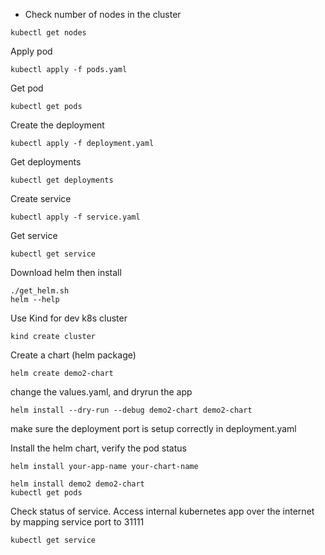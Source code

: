 * Check number of nodes in the cluster
```
kubectl get nodes
```

Apply pod
```
kubectl apply -f pods.yaml
```

Get pod
```
kubectl get pods
```

Create the deployment
```
kubectl apply -f deployment.yaml
```

Get deployments
```
kubectl get deployments
```

Create service
```
kubectl apply -f service.yaml
```

Get service
```
kubectl get service
```

Download helm then install
```
./get_helm.sh
helm --help
```

Use Kind for dev k8s cluster
```
kind create cluster
```

Create a chart (helm package)
```
helm create demo2-chart
```

change the values.yaml, and dryrun the app
```
helm install --dry-run --debug demo2-chart demo2-chart
```

make sure the deployment port is setup correctly in deployment.yaml

Install the helm chart, verify the pod status
```
helm install your-app-name your-chart-name
```
```
helm install demo2 demo2-chart
kubectl get pods
```

Check status of service. Access internal kubernetes app over the internet by mapping service port to 31111
```
kubectl get service

```